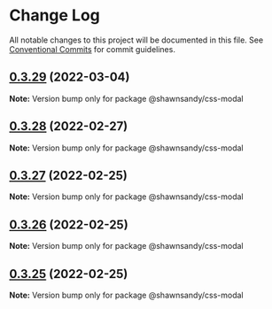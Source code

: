 # Change Log

All notable changes to this project will be documented in this file.
See [Conventional Commits](https://conventionalcommits.org) for commit guidelines.

## [0.3.29](https://github.com/shawn-sandy/ideas/compare/@shawnsandy/css-modal@0.3.28...@shawnsandy/css-modal@0.3.29) (2022-03-04)

**Note:** Version bump only for package @shawnsandy/css-modal





## [0.3.28](https://github.com/shawn-sandy/ideas/compare/@shawnsandy/css-modal@0.3.27...@shawnsandy/css-modal@0.3.28) (2022-02-27)

**Note:** Version bump only for package @shawnsandy/css-modal






## [0.3.27](https://github.com/shawn-sandy/ideas/compare/@shawnsandy/css-modal@0.3.26...@shawnsandy/css-modal@0.3.27) (2022-02-25)

**Note:** Version bump only for package @shawnsandy/css-modal





## [0.3.26](https://github.com/shawn-sandy/ideas/compare/@shawnsandy/css-modal@0.3.24...@shawnsandy/css-modal@0.3.26) (2022-02-25)

**Note:** Version bump only for package @shawnsandy/css-modal





## [0.3.25](https://github.com/shawn-sandy/ideas/compare/@shawnsandy/css-modal@0.3.24...@shawnsandy/css-modal@0.3.25) (2022-02-25)

**Note:** Version bump only for package @shawnsandy/css-modal
